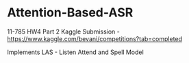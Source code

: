 # Attention-Based-ASR

11-785 HW4 Part 2 Kaggle Submission - https://www.kaggle.com/bevani/competitions?tab=completed

Implements LAS - Listen Attend and Spell Model
